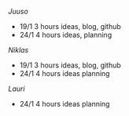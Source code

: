 _Juuso_

- 19/1 3 hours ideas, blog, github
- 24/1 4 hours ideas, planning

_Niklas_

- 19/1 3 hours ideas, blog, github
- 24/1 4 hours ideas planning

_Lauri_
- 24/1 4 hours ideas planning
